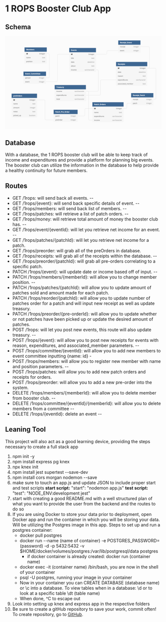 # 1 ROPS Booster Club App

## Schema
![Schema Image](./data/schema.png)

## Database
With a database, the 1 ROPS booster club will be able to keep track of income and expenditures and provide a platform for planning big events. The booster club can utilize the information in the database to help provide a healthy continuity for future members.

## Routes
* GET /1rops: will send back all events. --
* GET /1rops/{event}: will send back specific details of event. --
* GET /1rops/members: will send back list of members. --
* GET /1rops/patches: will retrieve a list of patch orders. --
* GET /1rops/money: will retrieve total amount of money the booster club has. --
* GET /1rops/event/{eventId}: will let you retrieve net income for an event. --
* GET /1rops/patches/{patchId}: will let you retrieve net income for a patch.
* GET /1rops/preorder: will grab all of the preOrders in database.
* GET /1rops/receipts: will grab all of the receipts within the database. --
* GET /1rops/preorder/{patchId}: will grab all pre-orders correlating to a specific patch.
* PATCH /1rops/{event}: will update date or income based off of input. --
* PATCH /1rops/members/{memberId}: will allow you to change member position. --
* PATCH /1rops/patches/{patchId}: will allow you to update amount of patches sold and amount made for each patch.
* PATCH /1rops/reorder/{patchId}: will allow you to update number of patches order for a patch and will input new receipt as well as update treasury.
* PATCH /1rops/preorder/{pre-orderId}: will allow you to update whether or not patches have been picked up or update the desired amount of patches.
* POST /1rops: will let you post new events, this route will also update treasury. --
* POST /1rops/{event}: will allow you to post new receipts for events with reason, expenditures, and associated_member parameters. --
* POST /1rops/committee/{eventId}: will allow you to add new members to event committee inputting {name: id} -
* POST /1rops/members: will allow you to register new member with name and position parameters. --
* POST /1rops/patches: will allow you to add new patch orders and receipts for orders.
* POST /1rops/preorder: will allow you to add a new pre-order into the system.
* DELETE /1rops/members/{memberId}: will allow you to delete member from booster club. --
* DELETE /1rops/committee/{eventId}/{memberId}: will allow you to delete members from a committee --
* DELETE /1rops/{eventId}: delete an event --

## Leaning Tool
This project will also act as a good learning device, providing the steps necessary to create a full stack app
1. npm init -y
2. npm install express pg knex
3. npx knex init
4. npm install jest supertest --save-dev
5. npm install cors morgan nodemon --save
6. make sure to touch an app.js and update JSON to include proper start and test scripts **start script:** "start": "nodemon app.js" **test script:** "test": "NODE_ENV:development jest"
7. start with creating a good README.md with a well structured plan of what you want to provide the user from the backend and the routes to do so
8. If you are using Docker to store your data prior to deployment, open Docker app and run the container in which you will be storing your data. Will be utilizing the Postgres image in this app. Steps to set up and run a postgres container:
    * docker pull postgres
    * docker run --name (name of container) -e POSTGRES_PASSWORD=(password) -d -p 5432:5432 -v $HOME/docker/volumes/postgres:/var/lib/postgresql/data postgres
        * if docker container is already created: docker run (container name)
    * docker exec -it (container name) /bin/bash, you are now in the shell of your container
    * psql -U postgres, running your image in your container
    * Now in your container you can CREATE DATABASE (database name) or \c into a database. To view tables when in a database: \d or to look at a specific table \dt (table name)
    * When done, ^C to escape out
9. Look into setting up knex and express app in the respective folders
10. Be sure to create a gitHub repository to save your work, commit often! To create repository, go to [GitHub]('https://github.com').